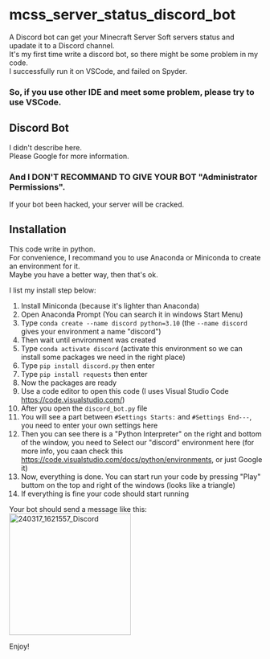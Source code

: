 # mcss_server_status_discord_bot  
A Discord bot can get your Minecraft Server Soft servers status and upadate it to a Discord channel.  
It's my first time write a discord bot, so there might be some problem in my code.  
I successfully run it on VSCode, and failed on Spyder.  
### So, if you use other IDE and meet some problem, please try to use VSCode.  

## Discord Bot
I didn't describe here.  
Please Google for more information.  
### And I DON'T RECOMMAND TO GIVE YOUR BOT "Administrator Permissions".
If your bot been hacked, your server will be cracked.

## Installation
This code write in python.  
For convenience, I recommand you to use Anaconda or Miniconda to create an environment for it.  
Maybe you have a better way, then that's ok.  

I list my install step below:
  1.  Install Miniconda (because it's lighter than Anaconda)
  2.  Open Anaconda Prompt (You can search it in windows Start Menu)
  3.  Type `conda create --name discord python=3.10` (the `--name discord` gives your environment a name "discord") 
  4.  Then wait until environment was created
  5.  Type `conda activate discord` (activate this environment so we can install some packages we need in the right place)
  6.  Type `pip install discord.py` then enter
  7.  Type `pip install requests` then enter
  8.  Now the packages are ready
  9.  Use a code editor to open this code (I uses Visual Studio Code https://code.visualstudio.com/)
  10.  After you open the `discord_bot.py` file
  11.  You will see a part between `#Settings Starts:` and `#Settings End---`, you need to enter your own settings here
  12.  Then you can see there is a "Python Interpreter" on the right and bottom of the window, you need to Select our "discord" environment here (for more info, you caan check this https://code.visualstudio.com/docs/python/environments, or just Google it)
  13. Now, everything is done. You can start run your code by pressing "Play" buttom on the top and right of the windows (looks like a triangle)
  14. If everything is fine your code should start running

Your bot should send a message like this:  
<img width="242" alt="240317_1621557_Discord" src="https://github.com/chiao-ke/mcss_server_status_discord_bot/assets/86766885/204ed227-9d53-4638-b11d-b145c3fb560a">
  
Enjoy!

